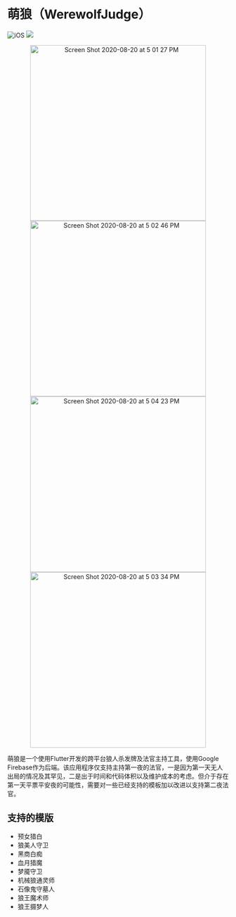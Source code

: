 # 萌狼（WerewolfJudge）

![iOS](https://img.shields.io/badge/iOS-11%20-blue)
[![](https://img.shields.io/itunes/v/1525690109?label=App%20Store)](https://apps.apple.com/us/app/萌狼-狼人杀法官/id1525690109)

<p align="center">
  <img width="400" alt="Screen Shot 2020-08-20 at 5 01 27 PM" src="https://user-images.githubusercontent.com/7277662/90919951-3b72bd00-e39c-11ea-9ef7-1dbac4aa9ee4.png">
  <img width="400" alt="Screen Shot 2020-08-20 at 5 02 46 PM" src="https://user-images.githubusercontent.com/7277662/90919933-33b31880-e39c-11ea-8222-73e028c7aa2c.png">
<img width="400" alt="Screen Shot 2020-08-20 at 5 04 23 PM" src="https://user-images.githubusercontent.com/7277662/90919911-26962980-e39c-11ea-9fff-e34107f57b81.png">
<img width="400" alt="Screen Shot 2020-08-20 at 5 03 34 PM" src="https://user-images.githubusercontent.com/7277662/90919928-2eee6480-e39c-11ea-9e8d-3232e1ba1bfa.png">
</p>

萌狼是一个使用Flutter开发的跨平台狼人杀发牌及法官主持工具，使用Google Firebase作为后端。该应用程序仅支持主持第一夜的法官，一是因为第一天无人出局的情况及其罕见，二是出于时间和代码体积以及维护成本的考虑。但介于存在第一天平票平安夜的可能性，需要对一些已经支持的模板加以改进以支持第二夜法官。

## 支持的模版

- 预女猎白
- 狼美人守卫
- 黑商白痴
- 血月猎魔
- 梦魇守卫
- 机械狼通灵师
- 石像鬼守墓人
- 狼王魔术师
- 狼王摄梦人
